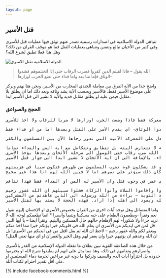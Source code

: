 ```yaml
---
layout: page
---
```


## قتل الأسير

تتباهى الدولة الاسلامية في اصدارات رسمية تصدر عنهم توثق فيها عمليات قتل للأسرى وفي كثير من الأحيان تبالغ وتتفنن وتتباهى بعمليات القتل فما هو موقف القران من ذلك؟ وهل هذا فعلا تطبق لشرع الله؟

<img src="images/asser/treachery-of-prisoner-isis.jpg" alt="الدولة الاسلامية تقتل الاسرى">

> الله يقول – فاذا لقيتم الذين كفروا فضرب الرقاب حتى إذا اثخنتموهم فشدوا الوثاق فإما منا بعد واما فداء حتى تضع الحرب اوزارها- 

واضح جدا من الآية الفرق بين معاملة الجندي المحارب من الأسير، ونحن هنا نهتم ونركز على موضوع الأسير فقط. فالأسير وبحسب الآية يشد وثاقه وبعد ذلك اما ان يطلق بلا مقابل فيمن عليه او يطلق مقابل فدية والآية لا تشير الى قتل الأسير ابدا.

### الحجج والصواعق
<pre>
فأما المحتج ان الله يقول –فاذا لقيتم الذين كفروا فضرب الرقاب- للاستدلال على ضرب رقاب كل الكفار على الأرض قلنا ان ذلك غير صحيح! لأن الله يقول –حتى تضع الحرب اوزارها- دليل ان ضرب الرقاب في المعركة فقط فاذا وضعت الحرب اوزارها لا ضربا للرقاب ولا اخذ للأسرى.
</pre>

<pre>
واما المحتج الذي يقول ان الأسير الذي نأخذه انما نأخذه وقبل مشارفة المعركة على الانتهاء يعني اثناء المعركة فنضرب الرقاب قلنا إذا كان كذلك لماذا يقول الله –فشدوا الوثاق- للدلالة على الأسر إذا كان كل من نأخذه وجب قتله في الحال؟ والأمر الذي بينه الله -بضرب الرقاب- ينتهي حكمه وتأثيره عندما يصل المسلمون في المعركة الى مرحلة الأثخان – حتى إذا اثخنتموهم – والأثخان هو رجحان كفة المسلمين في المعركة وبيان هزيمة العدو! فاذا وصل المسلمون الى هذه المرحلة يقدم اخذ الأسرى كما قال تعالى –فشدوا الوثاق- اي يقدم الأسر على القتل وبعدها اما من او فداء فقط.
</pre>

<pre>
واما المحتج الذي يقول وهل وضعت الحرب بين المسلمون والكفر اوزارها؟ فنقول وهل عندما نزلت هذه الآية الكريمة على الرسول تامره بأخذ الأسرى بعد الأثخان انتهى فيها كل الكفر من على الأرض؟ بل ان الله يؤكد ان الكفر لا ينتهي الى يوم القيامة، فمثلا قوله عن بني اسرائيل – فأغرينا بينهم العداوة والبغضاء الى يوم القيامة- فهذا يدل على وجودهم الى يوم القيامة! وبحسب هذا الادعاء الحرب لن تضع اوزاها الى يوم القيامة! وهذا معناه ان الآية لا تطبيق لها الى يوم القيامة وهذا غير منطقي! وإذا فرضنا جدلا ان الكفر انتهى من على الأرض فمن من نأخذ أسرى من أنفسنا؟ لكن الله يقول ـ فاذا لقيتم الذين كفرواـ! فهذا الاحتجاج متناقض ومتهافت والآية تدل على المعركة الآنية التي تدور رحاها الآن بين المسلمون والكفر.
</pre>

<pre>
واما المحتج بآية الأثخان – ما كان لنبي ان يكون له أسرى حتى يثخن في الأرض – قلنا ان اية المن والفداء نزلت بعد الأنفال اي بعد هذه الآية، بالإضافة الى ان هذه الآية لا تتعارض البتة بل تتطابق وتتكامل مع اية المن والفداء تماما!
في اية المن والفداء يقول الله ضرب رقاب حتى الوصول الى مرحلة الأثخان وبعدها يؤخذ الأسرى.
اما في اية الأثخان الله يقول، النبي يجب ان لا يأخذ أسرى حتى الوصول الى مرحلة الأثخان واذا وصلنا مرحلة الأثخان جاز اخذ الأسير، وهذا هو نفس معنى اية المن والفداء. بالإضافة الى ان اية الأثخان لا تشير ابدا الى جواز قتل الأسير.
</pre>

<pre>
واما المحتج الذي يقول وما سبب الدمدمة في هذه الآية فنقول كان المسلمون في معركة بدر (موضع نزول هذه الآية) يأخذون الأسرى قبل ان يتبين وجه النصر لهم وان هذا مما قد يسبب ضعفهم لأن الأسير يحتاج الى من يراقبه وإذا كثر عدد الأسرى قبل بيان هزيمة العدو قد يشكلون قوة تضرب المسلمون من ظهرهم فتكون سببا في هزيمتهم.
والظاهر من آية الأثخان ان المسلمين فضلوا اخذ الأسرى اما لصلة نسب بينهم او كي يفادوهم مقابل المال ولم يتحسبوا ان كان ذلك سيؤثر على نصرهم اما لا فبين الله لهم انا هذا غير صحيح.
</pre>

<pre>
واما المحتج الذي يقول ان اية الأثخان نزلت تأييدا لسيدنا عمل في وجوب قتل الأسرى قلنا ان اي سيرة تخالف آيات القران لا نعتد بها! وإذا كان هذه الرواية صحيحة لماذا ينزل الله اية اخرى يقول فيها – اما منا بعد واما فداءـ وهي تخالف راي عمر في وجوب قتل وان الأسير له المن او الفداء فقط فهذا تناقض!
</pre>

<pre>
واما المحتج بآية السيف – فاذا انسلخ الأشهر الحرم فاقتلوا المشركين حيث وجدتموهم وخذوهم واحصروهم فان تابوا واقاموا الصلاة وآتوا الزكاة فخلوا سبيلهم ان الله غفور رحيم – 
قلنا اولا ان المشركين المقصودين في هذه الآية هم المشركون الذين نقضوا العهد مع رسول الله ونقرأ بداية التوبة – براءة من الله ورسوله الى الذين عاهدتم من المشركين -.
ثانيا في نفس اية السيف الله يقول – وخذوهم (الأسر) واحصروهم (الحبس) – اذا كان لزاما قتل المشركين في كل مكان لاسيما الأسرى منهم لماذا يأمرنا الله بأسرهم وحبسهم؟ وهل الأسر والحبس للمقتول له معنى؟ بل ان الله في نفس الآية يقول – فأن تابوا واقاموا الصلاة وآتوا الزكاة فخلوا سبيلهم – كيف يتوب إذا كان قتيلا؟ بل ان اية السيف تجيز اخلاء سبيل الأسير فيعود الى داره في بلاد الكفر إذا تاب واقام الصلاة واتى الزكاة. وهذا بالضرورة يعني الاحسان الى الأسير ودعوته الى الاسلام بالحكمة والموعظة الحسنة فاذا تاب وأسلم واقام الصلاة واتى الزكاة يطلق سبيله ويعود الى اهله إذا اراد. فهذه الحجة لا يعتد بها لقتل الأسير.
</pre>


واما المتسائل وهل توجد آيات اخرى من القران بخصوص الأسرى او الإحسان إليهم نقول نعم ونقرأ -ويطعمون الطعام على حبه مسكينا ويتيما واسيرا * انما نطعمكم لوجه الله لا نريد جزءا ولا شكورا- لهم الإطعام حالهم حال المسكين واليتيم. 
ونقرأ ايضا – يا ايها النبي قل لمن في ايديكم من الأسرى ان يعلم الله في قلوبكم خيرا يؤتكم خيرا مما اخذ منكم ويغفر لكم والله غفور رحيم – لاحظ ان الله لم يقل اقتل من في ايديكم من الأسرى! بل ان الله وعدهم ان يؤتيهم خيرا وان يغفر لهم وهل الخير والغفران او اي منها تعني القتل؟ 

من خلال هذه الصاعقة القوية تبين بطلان ما تفعله الدولة الإسلامية من الغدر بالأسرى واصرارهم وتفانيهم في ذلك، وهذ مما يدل على انهم لم يطبقوا شرع الله او يحترموا حدوده بل اجتزأوا آيات الدم والسيف وتركوا ما دونه غير مراعين لحرمة دماء المسلمين او على اقل تقدير احترام لكتاب الله.


{% include facebook-comments.html %}

<div class="fb-comments" data-href="https://truthpursue.github.io/aseer" data-numposts="30" data-mobile="true" data-width="100%"></div>

